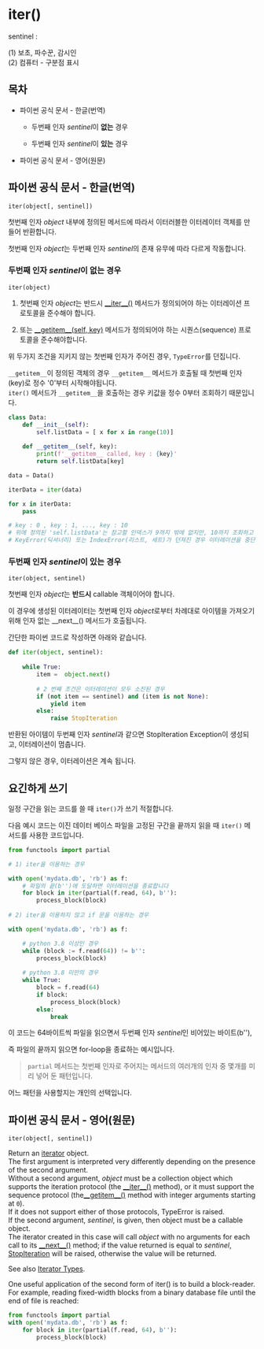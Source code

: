 # iter()

sentinel : 

(1) 보초, 파수꾼, 감시인<br>
(2) 컴퓨터 - 구분점 표시<br>

## 목차

* 파이썬 공식 문서 - 한글(번역)
    
    * 두번째 인자 *sentinel*이 **없는** 경우
    
    * 두번째 인자 *sentinel*이 **있는** 경우
    
* 파이썬 공식 문서 - 영어(원문)

## 파이썬 공식 문서 - 한글(번역)

`iter(object[, sentinel])`

첫번째 인자 *object* 내부에 정의된 메서드에 따라서 이터러블한 이터레이터 객체를 만들어 반환합니다.

첫번째 인자 *object*는 두번째 인자 *sentinel*의 존재 유무에 따라 다르게 작동합니다.

### 두번째 인자 *sentinel*이 없는 경우

`iter(object)`

1. 첫번째 인자 *object*는 반드시 [\_\_iter\_\_()](https://docs.python.org/3/reference/datamodel.html#object.__iter__) 메서드가 정의되어야 하는 이터레이션 프로토콜을 준수해야 합니다.

2. 또는 [\_\_getitem\_\_(self, key)](https://docs.python.org/3/reference/datamodel.html#object.__getitem__) 메서드가 정의되어야 하는 시퀀스(sequence) 프로토콜을 준수해야합니다.

위 두가지 조건을 지키지 않는 첫번째 인자가 주어진 경우, `TypeError`를 던집니다.

`__getitem__`이 정의된 객체의 경우 `__getitem__` 메서드가 호출될 때 첫번째 인자(key)로 정수 '0'부터 시작해야됩니다.<br>
`iter()` 메서드가 `__getitem__`을 호출하는 경우 키값을 정수 0부터 조회하기 때문입니다.

```python
class Data:
    def __init__(self):
        self.listData = [ x for x in range(10)]
        
    def __getitem__(self, key):
        print(f'__getitem__ called, key : {key}'
        return self.listData[key]

data = Data()

iterData = iter(data)

for x in iterData:
    pass

# key : 0 , key : 1, ..., key : 10
# 위에 정의된 'self.listData'는 참고할 인덱스가 9까지 밖에 없지만, 10까지 조회하고
# KeyError(딕셔너리) 또는 IndexError(리스트, 세트)가 던져진 경우 이터레이션을 중단합니다.
```

### 두번째 인자 *sentinel*이 있는 경우

`iter(object, sentinel)`

첫번째 인자 *object*는 **반드시** callable 객체이어야 합니다.

이 경우에 생성된 이터레이터는 첫번째 인자 *object*로부터 차례대로 아이템을 가져오기 위해 인자 없는 \_\_next\_\_() 메서드가 호출됩니다.

간단한 파이썬 코드로 작성하면 아래와 같습니다.

```python
def iter(object, sentinel):
    
    while True:
        item =  object.next()
        
        # 2 번째 조건은 이터레이션이 모두 소진된 경우
        if (not item == sentinel) and (item is not None):
            yield item
        else:
            raise StopIteration
```


반환된 아이템이 두번째 인자 *sentinel*과 같으면 StopIteration Exception이 생성되고, 이터레이션이 멈춥니다.

그렇지 않은 경우, 이터레이션은 계속 됩니다.

## 요긴하게 쓰기

일정 구간을 읽는 코드를 쓸 때  `iter()`가 쓰기 적절합니다.

다음 예시 코드는 이진 데이터 베이스 파일을 고정된 구간을 끝까지 읽을 때 `iter()` 메서드를 사용한 코드입니다.

```python
from functools import partial

# 1) iter을 이용하는 경우

with open('mydata.db', 'rb') as f:
    # 파일의 끝(b'')에 도달하면 이터레이션을 종료합니다
    for block in iter(partial(f.read, 64), b''):
        process_block(block)
        
# 2) iter을 이용하지 않고 if 문을 이용하는 경우

with open('mydata.db', 'rb') as f:

    # python 3.8 이상인 경우
    while (block := f.read(64)) != b'':
        process_block(block)
        
    # python 3.8 미만의 경우
    while True:
        block = f.read(64)
        if block:
            process_block(block)
        else:
            break
```

이 코드는 64바이트씩 파일을 읽으면서 두번째 인자 *sentinel*인 비어있는 바이트(b''),

즉 파일의 끝까지 읽으면 for-loop을 종료하는 예시입니다.

> `partial` 메서드는 첫번째 인자로 주어지는 메서드의 여러개의 인자 중 몇개를 미리 넣어 둔 패턴입니다.

어느 패턴을 사용할지는 개인의 선택입니다.

## 파이썬 공식 문서 - 영어(원문)

`iter(object[, sentinel])`

Return an [iterator](https://docs.python.org/3/glossary.html#term-iterator) object.<br>
The first argument is interpreted very differently depending on the presence of the second argument.<br>
Without a second argument, *object* must be a collection object which supports the iteration protocol (the [\_\_iter\_\_()](https://docs.python.org/3/reference/datamodel.html#object.__iter__) method), or it must support the sequence protocol (the[\_\_getitem\_\_()](https://docs.python.org/3/reference/datamodel.html#object.__getitem__) method with integer arguments starting at `0`).<br>
If it does not support either of those protocols, TypeError is raised.<br>
If the second argument, *sentinel*, is given, then object must be a callable object.<br>
The iterator created in this case will call *object* with no arguments for each call to its [\_\_next\_\_()](https://docs.python.org/3/library/stdtypes.html#iterator.__next__) method; if the value returned is equal to *sentinel*, [StopIteration](https://docs.python.org/3/library/exceptions.html#StopIteration) will be raised, otherwise the value will be returned.

See also [Iterator Types](https://docs.python.org/3/library/stdtypes.html#typeiter).

One useful application of the second form of iter() is to build a block-reader.<br>
For example, reading fixed-width blocks from a binary database file until the end of file is reached:

```python
from functools import partial
with open('mydata.db', 'rb') as f:
    for block in iter(partial(f.read, 64), b''):
        process_block(block)
```